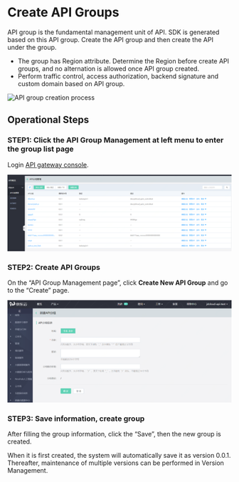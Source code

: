 # Create API Groups

API group is the fundamental management unit of API. SDK is generated based on this API group. Create the API group and then create the API under the group.
- The group has Region attribute. Determine the Region before create API groups, and no alternation is allowed once API group created.
- Perform traffic control, access authorization, backend signature and custom domain based on API group.

![API group creation process](https://github.com/jdcloudcom/cn/blob/edit/image/Internet-Middleware/API-Gateway/flow-createApiGroup.png)


## Operational Steps
### STEP1: Click the **API Group Management** at left menu to enter the group list page
Login [API gateway console](https://apigateway-console.jdcloud.com/apiGroupList).

 ![API Group Management](https://github.com/jdcloudcom/cn/blob/edit/image/Internet-Middleware/API-Gateway/apigroup-1.png)
 
 
 ### STEP2: Create API Groups
 On the “API Group Management page”, click **Create New API Group** and go to the “Create” page.

![Create group](https://github.com/jdcloudcom/cn/blob/edit/image/Internet-Middleware/API-Gateway/apigroup-addgroup.png)
    
 ### STEP3: Save information, create group   
After filling the group information, click the “Save”, then the new group is created.

When it is first created, the system will automatically save it as version 0.0.1. Thereafter, maintenance of multiple versions can be performed in Version Management.

